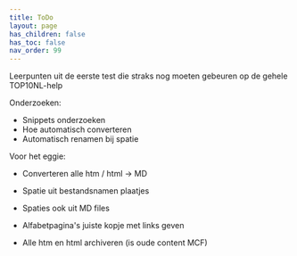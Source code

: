 ```yaml
---
title: ToDo
layout: page
has_children: false
has_toc: false
nav_order: 99
---
```


Leerpunten uit de eerste test die straks nog moeten gebeuren op de gehele TOP10NL-help

Onderzoeken:
- Snippets onderzoeken
- Hoe automatisch converteren
- Automatisch renamen bij spatie

Voor het eggie:
- Converteren alle htm / html -> MD
- Spatie uit bestandsnamen plaatjes
- Spaties ook uit MD files
- Alfabetpagina's juiste kopje met links geven




- Alle htm en html archiveren (is oude content MCF)

